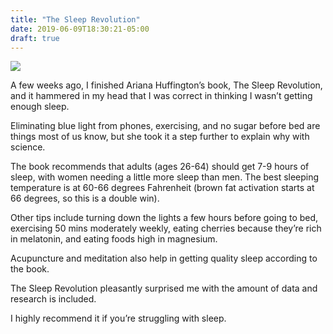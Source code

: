 ```yaml
---
title: "The Sleep Revolution"
date: 2019-06-09T18:30:21-05:00
draft: true
---
```

![](/static/sleep-revolution2.jpg)

A few weeks ago, I finished Ariana Huffington’s book, The Sleep Revolution, and it hammered in my head that I was correct in thinking I wasn’t getting enough sleep.

Eliminating blue light from phones, exercising, and no sugar before bed are things most of us know, but she took it a step further to explain why with science.

The book recommends that adults (ages 26-64) should get 7-9 hours of sleep, with women needing a little more sleep than men. The best sleeping temperature is at 60-66 degrees Fahrenheit (brown fat activation starts at 66 degrees, so this is a double win).

Other tips include turning down the lights a few hours before going to bed, exercising 50 mins moderately weekly, eating cherries because they’re rich in melatonin, and eating foods high in magnesium.

Acupuncture and meditation also help in getting quality sleep according to the book.

The Sleep Revolution pleasantly surprised me with the amount of data and research is included.

I highly recommend it if you’re struggling with sleep.
